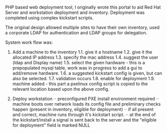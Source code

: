 PHP based web deployment tool, I originally wrote this portal to aid Red Hat Server and workstation deployment and inventory.
Deployment was completed  using complex kickstart scripts.

The original design allowed multiple sites to have their own inventory, used a corporate LDAP for authentication and LDAP groups for delegation.

System work flow was:

1. Add a machine to the inventory
1.1. give it a hostname
1.2. give it the allocated IP address
1.3. specify the mac address
1.4. suggest the user (ldap and Display name)
1.5. select the given hardware - this is a prepopulated mysql table, work was in progress to add a gui to add/remove hardware.
1.6. a suggested kickstart config is given, but can also be selected.
1.7. validation occurs
1.8. enable for deployment
1.9. machine added - this part a pxelinux config script is copied to the relevant location based upon the above config.

2. Deploy workstation
⋅⋅ preconfigured PXE install environment required 
⋅⋅ machine boots over network loads its config file and preliminary checks happen (present in inventory, eligible for deployment)
⋅⋅ if all present and correct, machine runs through it's kickstart script.
⋅⋅ at the end of the kickstart/install a signal is sent back to the server and the "eligible for deployment" field is marked NULL




